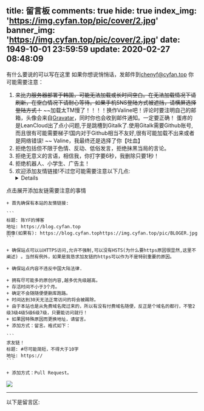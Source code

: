 title: 留言板
comments: true
hide: true
index_img: 'https://img.cyfan.top/pic/cover/2.jpg'
banner_img: 'https://img.cyfan.top/pic/cover/2.jpg'
date: 1949-10-01 23:59:59
update: 2020-02-27 08:48:09
---
有什么要说的可以写在这里
如果你想说悄悄话，发邮件到<chenyf@cyfan.top>
你可能需要注意：
1. <span class="heimu" title="不堪回首的更换评论系统记录"> ~~来比力服务器部署于韩国，可能无法加载或长时间空白。在无法加载情况下请刷新，在空白情况下请耐心等待。如果手机SNS登陆方式被遮挡，请横屏选择登陆方式！~~ ~~加载太TM慢了！！！！换作Valine吧！评论时要注明自己的邮箱，头像会来自[Gravatar](http://cn.gravatar.com)，同时你也会收到邮件通知。一定要正确！  蛋疼的是LeanCloud出了点小问题,于是跳槽到Gitalk了.使用Gitalk需要Github账号,而且很有可能需要梯子!国内对于Github相当不友好,很有可能加载不出来或者是网络错误! ~~ </span> Valine，我最终还是选择了你【吐血】
2. 拒绝包括但不限于色情、反动、低俗发言，拒绝抹黑当局的言论。
3. 拒绝无意义的言语，相信我，你打字要6秒，我删除只要1秒！
4. 拒绝机器人、小学生、广告主！
5. 欢迎添加友情链接!不过您可能需要注意以下几点:
	<details>
<summary>点击展开添加友链需要注意的事情</summary>
	
	+ 首先确保有本站的友情链接:

	```
    标题: 陈YF的博客
    地址: https://blog.cyfan.top
    图像(如果有): https://blog.cyfan.tophttps://img.cyfan.top/pic/BLOGER.jpg
	```

	+ 确保站点可以以HTTPS访问,允许不强制,可以没有HSTS(为什么要https原因很显然,这里不阐述) 。当然有例外，如果是我恳求加友链的https可以作为不是特别重要的原因。
	    	
	+ 确保站点内容不违反中国大陆法律.
    
	+ 拥有尽可能多的原创内容,越多优先级越高。
    + 存活时间不小于3个月。
    + 确定不会随随便便删库跑路。
    + 时间达到30天无法正常访问的将会被踢除。
    + 由于本站也是从免费域名爬过来的，所以有没有付费域名随便，反正是个域名的都行，不管2级3级4级5级6级7级，只要能访问就行！
    + 如果因特殊原因而更换地址，请留言。
    + 添加方式：留言。格式如下：

	```
	求友链！
    标题: #尽可能简短，不得大于10字
    地址: https://
	```
	
    + 添加方式：Pull Request。
</details>
	
    
    
    

    

<img src="https://img.cyfan.top/pic/TK.jpg" class="full-image" />

- - -
以下是留言区:
